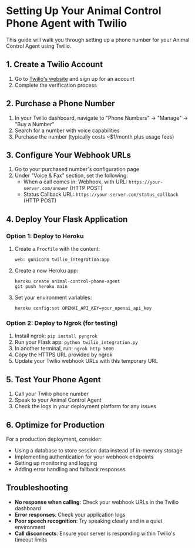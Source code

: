 # Setting Up Your Animal Control Phone Agent with Twilio

This guide will walk you through setting up a phone number for your Animal Control Agent using Twilio.

## 1. Create a Twilio Account

1. Go to [Twilio's website](https://www.twilio.com/) and sign up for an account
2. Complete the verification process

## 2. Purchase a Phone Number

1. In your Twilio dashboard, navigate to "Phone Numbers" → "Manage" → "Buy a Number"
2. Search for a number with voice capabilities
3. Purchase the number (typically costs ~$1/month plus usage fees)

## 3. Configure Your Webhook URLs

1. Go to your purchased number's configuration page
2. Under "Voice & Fax" section, set the following:
   - When a call comes in: Webhook, with URL: `https://your-server.com/answer` (HTTP POST)
   - Status Callback URL: `https://your-server.com/status_callback` (HTTP POST)

## 4. Deploy Your Flask Application

### Option 1: Deploy to Heroku

1. Create a `Procfile` with the content:
   ```
   web: gunicorn twilio_integration:app
   ```

2. Create a new Heroku app:
   ```
   heroku create animal-control-phone-agent
   git push heroku main
   ```

3. Set your environment variables:
   ```
   heroku config:set OPENAI_API_KEY=your_openai_api_key
   ```

### Option 2: Deploy to Ngrok (for testing)

1. Install ngrok: `pip install pyngrok`
2. Run your Flask app: `python twilio_integration.py`
3. In another terminal, run: `ngrok http 5000`
4. Copy the HTTPS URL provided by ngrok
5. Update your Twilio webhook URLs with this temporary URL

## 5. Test Your Phone Agent

1. Call your Twilio phone number
2. Speak to your Animal Control Agent
3. Check the logs in your deployment platform for any issues

## 6. Optimize for Production

For a production deployment, consider:
- Using a database to store session data instead of in-memory storage
- Implementing authentication for your webhook endpoints
- Setting up monitoring and logging
- Adding error handling and fallback responses

## Troubleshooting

- **No response when calling**: Check your webhook URLs in the Twilio dashboard
- **Error responses**: Check your application logs
- **Poor speech recognition**: Try speaking clearly and in a quiet environment
- **Call disconnects**: Ensure your server is responding within Twilio's timeout limits
